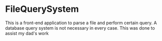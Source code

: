 # FileQuerySystem
This is a front-end application to parse a file and perform certain query. A database query system is not necessary in every case.
This was done to assist my dad's work
